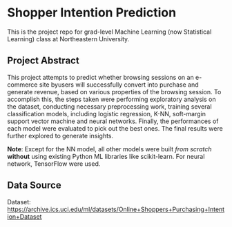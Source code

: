 # Shopper Intention Prediction

This is the project repo for grad-level Machine Learning (now Statistical Learning) class at Northeastern University. 

## Project Abstract
This project attempts to predict whether browsing sessions on an e-commerce site byusers will successfully convert into purchase and generate revenue, based on various properties of the browsing session. To accomplish this, the steps taken were performing exploratory analysis on the dataset, conducting necessary preprocessing work, training several classification models, including logistic regression, K-NN, soft-margin support vector machine and neural networks. Finally, the performances of each model were evaluated to pick out the best ones. The final results were further explored to generate insights.

**Note**: Except for the NN model, all other models were built _from scratch_ **without** using existing Python ML libraries like scikit-learn. For neural network, TensorFlow were used.

## Data Source

Dataset: https://archive.ics.uci.edu/ml/datasets/Online+Shoppers+Purchasing+Intention+Dataset
